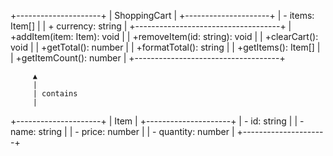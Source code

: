 
+---------------------+
|    ShoppingCart     |
+---------------------+
| - items: Item[]     |
| + currency: string  |
+------------------------------------+
| +addItem(item: Item): void         |
| +removeItem(id: string): void      |
| +clearCart(): void                 |
| +getTotal(): number                |
| +formatTotal(): string             |
| +getItems(): Item[]                |
| +getItemCount(): number            |
+------------------------------------+

         ▲
         |
         | contains
         |
+---------------------+
|        Item         |
+---------------------+
| - id: string        |
| - name: string      |
| - price: number     |
| - quantity: number  |
+---------------------+
